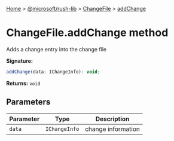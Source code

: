 [Home](./index) &gt; [@microsoft/rush-lib](./rush-lib.md) &gt; [ChangeFile](./rush-lib.changefile.md) &gt; [addChange](./rush-lib.changefile.addchange.md)

# ChangeFile.addChange method

Adds a change entry into the change file

**Signature:**
```javascript
addChange(data: IChangeInfo): void;
```
**Returns:** `void`

## Parameters

|  Parameter | Type | Description |
|  --- | --- | --- |
|  `data` | `IChangeInfo` | change information |

